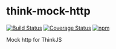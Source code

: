 # think-mock-http
[![Build Status](https://travis-ci.org/thinkjs/think-mock-http.svg?branch=master)](https://travis-ci.org/thinkjs/think-mock-http)
[![Coverage Status](https://coveralls.io/repos/github/thinkjs/think-mock-http/badge.svg?branch=master)](https://coveralls.io/github/thinkjs/think-mock-http?branch=master)
[![npm](https://img.shields.io/npm/v/think-mock-http.svg?style=flat-square)](https://www.npmjs.com/package/think-mock-http)

Mock http for ThinkJS
